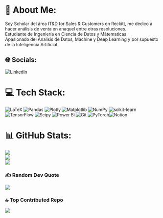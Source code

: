 # 💫 About Me:
Soy Scholar del área IT&D for Sales & Customers en Reckitt, me dedico a hacer análisis de venta en anaquel entre otras resoluciones.<br>Estudiante de Ingeniería en Ciencia de Datos y Mátematicas<br>Apasionado del Analisis de  Datos, Machine y Deep Learning y por supuesto de la Inteligencia Artificial 


## 🌐 Socials:
[![LinkedIn](https://img.shields.io/badge/LinkedIn-%230077B5.svg?logo=linkedin&logoColor=white)](https://linkedin.com/in/manuel-montufar-galnares-0645472b7/) 

# 💻 Tech Stack:
![LaTeX](https://img.shields.io/badge/latex-%23008080.svg?style=for-the-badge&logo=latex&logoColor=white) ![Pandas](https://img.shields.io/badge/pandas-%23150458.svg?style=for-the-badge&logo=pandas&logoColor=white) ![Plotly](https://img.shields.io/badge/Plotly-%233F4F75.svg?style=for-the-badge&logo=plotly&logoColor=white) ![Matplotlib](https://img.shields.io/badge/Matplotlib-%23ffffff.svg?style=for-the-badge&logo=Matplotlib&logoColor=black) ![NumPy](https://img.shields.io/badge/numpy-%23013243.svg?style=for-the-badge&logo=numpy&logoColor=white) ![scikit-learn](https://img.shields.io/badge/scikit--learn-%23F7931E.svg?style=for-the-badge&logo=scikit-learn&logoColor=white) ![TensorFlow](https://img.shields.io/badge/TensorFlow-%23FF6F00.svg?style=for-the-badge&logo=TensorFlow&logoColor=white) ![Scipy](https://img.shields.io/badge/SciPy-%230C55A5.svg?style=for-the-badge&logo=scipy&logoColor=%white) ![Power Bi](https://img.shields.io/badge/power_bi-F2C811?style=for-the-badge&logo=powerbi&logoColor=black) ![Git](https://img.shields.io/badge/git-%23F05033.svg?style=for-the-badge&logo=git&logoColor=white) ![PyTorch](https://img.shields.io/badge/PyTorch-%23EE4C2C.svg?style=for-the-badge&logo=PyTorch&logoColor=white)![Notion](https://img.shields.io/badge/PyTorch-%23EE4C2C.svg?style=for-the-badge&logo=notionh&logoColor=white)
# 📊 GitHub Stats:
![](https://github-readme-stats.vercel.app/api?username=Manuel-Galnares&theme=cobalt&hide_border=false&include_all_commits=true&count_private=true)<br/>
![](https://github-readme-streak-stats.herokuapp.com/?user=Manuel-Galnares&theme=cobalt&hide_border=false)<br/>
![](https://github-readme-stats.vercel.app/api/top-langs/?username=Manuel-Galnares&theme=cobalt&hide_border=false&include_all_commits=true&count_private=true&layout=compact)

### ✍️ Random Dev Quote
![](https://quotes-github-readme.vercel.app/api?type=horizontal&theme=radical)

### 🔝 Top Contributed Repo
![](https://github-contributor-stats.vercel.app/api?username=Manuel-Galnares&limit=5&theme=cobalt&combine_all_yearly_contributions=true)

<!-- Proudly created with GPRM ( https://gprm.itsvg.in ) -->
